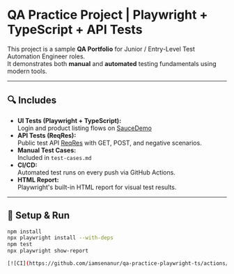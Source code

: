 ﻿# QA Practice Project | Playwright + TypeScript + API Tests  

This project is a sample **QA Portfolio** for Junior / Entry-Level Test Automation Engineer roles.  
It demonstrates both **manual** and **automated** testing fundamentals using modern tools.

---

## 🔍 Includes
- **UI Tests (Playwright + TypeScript):**  
  Login and product listing flows on [SauceDemo](https://www.saucedemo.com)
- **API Tests (ReqRes):**  
  Public test API [ReqRes](https://reqres.in) with GET, POST, and negative scenarios.
- **Manual Test Cases:**  
  Included in `test-cases.md`
- **CI/CD:**  
  Automated test runs on every push via GitHub Actions.
- **HTML Report:**  
  Playwright's built-in HTML report for visual test results.

---

## 🚀 Setup & Run
```bash
npm install
npx playwright install --with-deps
npm test
npx playwright show-report

[![CI](https://github.com/iamsenanur/qa-practice-playwright-ts/actions/workflows/ci.yml/badge.svg)](https://github.com/iamsenanur/qa-practice-playwright-ts/actions/workflows/ci.yml)

